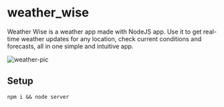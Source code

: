 # weather_wise
Weather Wise is a weather app made with NodeJS app. Use it to get real-time weather updates for any location, check current conditions and forecasts, all in one simple and intuitive app.


![weather-pic](https://github.com/radorification/weather_wise/assets/102975348/99eaa9e9-091b-4eef-a3ec-546a7f852e78)


## Setup

```
npm i && node server
```
